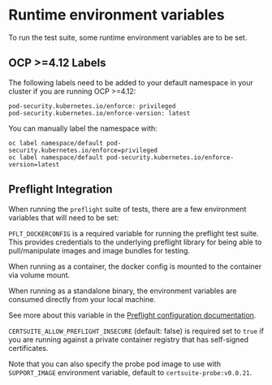 <!-- markdownlint-disable line-length no-bare-urls -->
# Runtime environment variables

To run the test suite, some runtime environment variables are to be set.

## OCP >=4.12 Labels

The following labels need to be added to your default namespace in your cluster
if you are running OCP >=4.12:

```shell
pod-security.kubernetes.io/enforce: privileged
pod-security.kubernetes.io/enforce-version: latest
```

You can manually label the namespace with:

```shell
oc label namespace/default pod-security.kubernetes.io/enforce=privileged
oc label namespace/default pod-security.kubernetes.io/enforce-version=latest
```

## Preflight Integration

When running the `preflight` suite of tests, there are a few environment variables that
will need to be set:

`PFLT_DOCKERCONFIG` is a required variable for running the preflight test suite. This
provides credentials to the underlying preflight library for being able to pull/manipulate
images and image bundles for testing.

When running as a container, the docker config is mounted to the container via volume mount.

When running as a standalone binary, the environment variables are consumed directly from your local machine.

See more about this variable in the [Preflight configuration documentation](https://github.com/redhat-openshift-ecosystem/openshift-preflight/blob/main/docs/CONFIG.md).

`CERTSUITE_ALLOW_PREFLIGHT_INSECURE` (default: false) is required set to `true` if you are running
against a private container registry that has self-signed certificates.

Note that you can also specify the probe pod image to use with `SUPPORT_IMAGE`
environment variable, default to `certsuite-probe:v0.0.21`.
